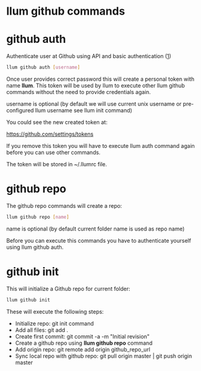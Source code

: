 # llum github commands

# github auth

Authenticate user at Github using API and basic authentication ([1](https://developer.github.com/v3/oauth_authorizations/#create-a-new-authorization))

```bash
llum github auth [username]
```

Once user provides correct password this will create a personal token 
with name **llum**. This token will be used by llum to execute other 
llum github commands without the need to provide credentials again.

username is optional (by default we will use current unix username or 
pre-configured llum username see llum init command)

You could see the new created token at:

https://github.com/settings/tokens

If you remove this token you will have to execute llum auth command again
before you can use other commands.

The token will be stored in ~/.llumrc file.

# github repo

The github repo commands will create a repo:

```bash
llum github repo [name]
```

name is optional (by default current folder name is used as repo name) 

Before you can execute this commands you have to authenticate yourself 
using llum github auth.


# github init

This will initialize a Github repo for current folder:

```bash
llum github init
```

These will execute the following steps:

- Initialize repo: git init command
- Add all files: git add .
- Create first commit: git commit -a -m "Initial revision"
- Create a github repo using **llum github repo** command
- Add origin repo: git remote add origin github_repo_url
- Sync local repo with github repo:  git pull origin master | git push origin master


